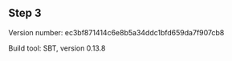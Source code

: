 ## Step 3 ##

Version number: ec3bf871414c6e8b5a34ddc1bfd659da7f907cb8

Build tool: SBT, version 0.13.8
